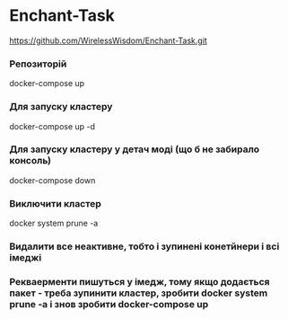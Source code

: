 # Enchant-Task


https://github.com/WirelessWisdom/Enchant-Task.git
### Репозиторій


docker-compose up
### Для запуску кластеру

docker-compose up -d
### Для запуску кластеру  у детач моді (що б не забирало консоль)


docker-compose down
### Виключити кластер

docker system prune -a
### Видалити все неактивне, тобто і зупинені конетйнери і всі імеджі

### Рекваерменти пишуться у імедж, тому якщо додається пакет - треба зупинити кластер, зробити docker system prune -a і знов зробити docker-compose up